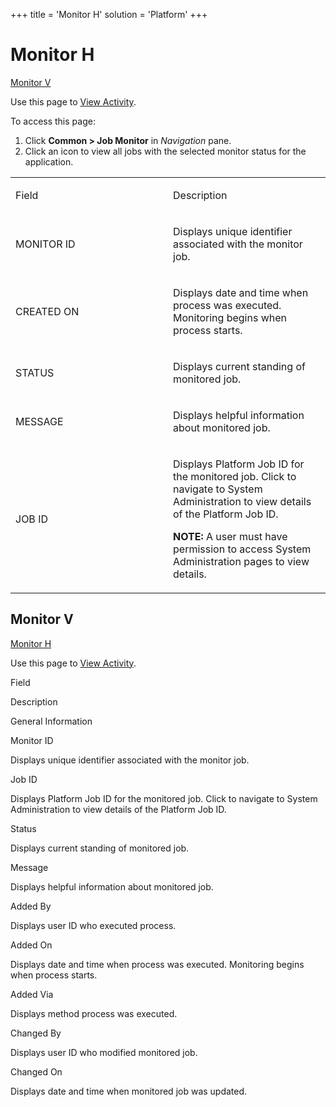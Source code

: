 +++
title = 'Monitor H'
solution = 'Platform'
+++

# Monitor H

[Monitor V](#Monitor_V)

<div class="use">

Use this page to [View Activity](../Use_Cases/View_Activity).

</div>

To access this page:

1.  Click <span style="font-weight: bold;">Common \> Job Monitor</span>
    in <span style="font-style: italic;">Navigation</span> pane.
2.  Click an icon to view all jobs with the selected monitor status for
    the application.

<table>
<colgroup>
<col style="width: 50%" />
<col style="width: 50%" />
</colgroup>
<tbody>
<tr class="odd">
<td><p>Field</p></td>
<td><p>Description</p></td>
</tr>
<tr class="even">
<td><p>MONITOR ID</p></td>
<td><p>Displays unique identifier associated with the monitor job.</p></td>
</tr>
<tr class="odd">
<td><p>CREATED ON</p></td>
<td><p>Displays date and time when process was executed. Monitoring begins when process starts.</p></td>
</tr>
<tr class="even">
<td><p>STATUS</p></td>
<td><p>Displays current standing of monitored job.</p></td>
</tr>
<tr class="odd">
<td><p>MESSAGE</p></td>
<td><p>Displays helpful information about monitored job.</p></td>
</tr>
<tr class="even">
<td><p>JOB ID</p></td>
<td><p>Displays Platform Job ID for the monitored job. Click to navigate to System Administration to view details of the Platform Job ID.</p>
<p><strong>NOTE:</strong> A user must have permission to access System Administration pages to view details.</p></td>
</tr>
</tbody>
</table>

## <span id="Monitor_V"></span>Monitor V

[Monitor H](Monitor_HCommon)

<div class="use">

Use this page to [View Activity](../Use_Cases/View_Activity).

</div>

Field

Description

General Information

Monitor ID

Displays unique identifier associated with the monitor job.

Job ID

Displays Platform Job ID for the monitored job. Click to navigate to
System Administration to view details of the Platform Job ID.

Status

Displays current standing of monitored job.

Message

Displays helpful information about monitored job.

Added By

Displays user ID who executed process.

Added On

Displays date and time when process was executed. Monitoring begins when
process starts.

Added Via

Displays method process was executed.

Changed By

Displays user ID who modified monitored job.

Changed On

Displays date and time when monitored job was updated.
